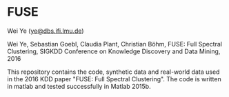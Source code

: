 # FUSE
Wei Ye (ye@dbs.ifi.lmu.de)

Wei Ye, Sebastian Goebl, Claudia Plant, Christian Böhm, FUSE: Full Spectral Clustering, SIGKDD Conference on Knowledge Discovery and Data Mining, 2016

This repository contains the code, synthetic data and real-world data used in the 2016 KDD paper "FUSE: Full Spectral Clustering".
The code is written in matlab and tested successfully in Matlab 2015b.
